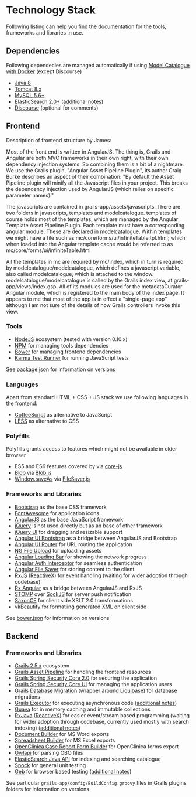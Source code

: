 # Technology Stack
Following listing can help you find the documentation for the tools, frameworks and libraries in use.

## Dependencies
Following dependecies are managed automatically if using [Model Catalogue with Docker]((https://github.com/MetadataRegistry/registry/)) (except Discourse)
* [Java 8](http://www.oracle.com/technetwork/java/javase/downloads/jdk8-downloads-2133151.html)
* [Tomcat 8.x](https://tomcat.apache.org/download-80.cgi)
* [MySQL 5.6+](https://www.mysql.com/)
* [ElasticSearch 2.0+](https://www.elastic.co/products/elasticsearch) ([additional notes](../../deployment/elasticsearch.md))
* [Discourse](https://www.discourse.org/) (optional for comments)

## Frontend

Description of frontend structure by James:

Most of the front end is written in AngularJS. The thing is, Grails and Angular are both MVC frameworks in their own right, with their own dependency injection systems. So combining them is a bit of a nightmare. We use the Grails plugin, "Angular Asset Pipeline Plugin", its author Craig Burke describes an aspect of their combination: "By default the Asset Pipeline plugin will minify all the Javascript files in your project. This breaks the dependency injection used by AngularJS (which relies on specific parameter names)."

The javascripts are contained in grails-app/assets/javascripts. There are two folders in javascripts, templates and modelcatalogue. templates of course holds most of the templates, which are managed by the Angular Template Asset Pipeline Plugin. Each template must have a corresponding angular module. These are declared in modelcatalogue. Within templates we might have a file such as mc/core/forms/ui/infiniteTable.tpl.html; which when loaded into the Angular template cache would be referred to as mc/core/forms/ui/infiniteTable.html

All the templates in mc are required by mc/index, which in turn is required by modelcatalogue/modelcatalogue, which defines a javascript variable, also called modelcatalogue, which is attached to the window. modelcatalogue/modelcatalogue is called by the Grails index view, at grails-app/views/index.gsp. All of its modules are used for the metadataCurator Angular module, which is registered to the main body of the index page. It appears to me that most of the app is in effect a "single-page app", although I am not sure of the details of how Grails controllers invoke this view.

### Tools
* [NodeJS](https://nodejs.org/en/) ecosystem (tested with version 0.10.x)
* [NPM](https://www.npmjs.com/) for managing tools dependencies
* [Bower](http://bower.io/) for managing frontend dependencies
* [Karma Test Runner](http://karma-runner.github.io/) for running JavaScript tests

See [package.json](../../../ModelCatalogueCorePlugin/package.json) for information on versions

### Languages
Apart from standard HTML + CSS + JS stack we use following languages in the frontend:
* [CoffeeScript](http://coffeescript.org/) as alternative to JavaScript
* [LESS](http://lesscss.org/) as alternative to CSS

### Polyfills
Polyfills grants access to features which might not be available in older browser
* ES5 and ES6 features covered by via [core-js](https://github.com/zloirock/core-js)
* [Blob](https://developer.mozilla.org/en-US/docs/Web/API/Blob) via [Blob.js](https://github.com/eligrey/Blob.js/)
* [Window.saveAs](https://dev.w3.org/2009/dap/file-system/file-writer.html) via [FileSaver.js](https://github.com/eligrey/FileSaver.js)

### Frameworks and Libraries
* [Bootstrap](http://getbootstrap.com/) as the base CSS framework
* [FontAwesome](http://fontawesome.io/) for application icons
* [AngularJS](https://angularjs.org/) as the base JavaScript framework
* [jQuery](https://jquery.com/) is not used directly but as an base of other framework
* [jQuery UI](https://jqueryui.com/) for dragging and resizable support
* [Angular UI Bootstrap](http://angular-ui.github.io/bootstrap/versioned-docs/0.13.4/) as a bridge between AngularJS and Bootstrap
* [Angular UI Router](http://angular-ui.github.io/ui-router/site/#/api/ui.router) for URL routing the application
* [NG File Upload](https://github.com/danialfarid/ng-file-upload) for uploading assets
* [Angular Loading Bar](http://chieffancypants.github.io/angular-loading-bar/) for showing the network progress
* [Angular Auth Interceptor](https://github.com/witoldsz/angular-http-auth) for seamless authentication
* [Angular File Saver](https://github.com/alferov/angular-file-saver) for storing content to the client
* [RxJS](https://github.com/Reactive-Extensions/RxJS) ([ReactiveX](http://reactivex.io/)) for event handling (waiting for wider adoption through codebase)
* [Rx Angular](https://github.com/Reactive-Extensions/rx.angular.js/) as a bridge between AngularJS and RxJS
* [STOMP](http://jmesnil.net/stomp-websocket/doc/) over [SockJS](http://sockjs.org) for server push notification
* [SaxonCE](http://www.saxonica.com/ce/index.xml) for client side XSLT 2.0 transformations
* [vkBeautify](http://www.eslinstructor.net/vkbeautify/) for formatiing generated XML on client side

See [bower.json](../../../ModelCatalogueCorePlugin/bower.json) for information on versions

## Backend

### Frameworks and Libraries
* [Grails 2.5.x](http://grails.github.io/grails-doc/2.5.x/) ecosystem
* [Grails Asset Pipeline](https://grails.org/plugin/asset-pipeline) for handling the frontend resources
* [Grails Spring Security Core 2.0](https://grails.org/plugin/spring-security-core) for securing the application
* [Grails Spring Security Core UI](https://grails.org/plugin/spring-security-ui) for managing the application users
* [Grails Database Migration](https://grails.org/plugin/database-migration) (wrapper around [Liquibase](http://www.liquibase.org/)) for database migrations
* [Grails Executor](https://grails.org/plugin/executor) for executing asynchronous code ([additional notes](../executor_service.md))
* [Guava](https://github.com/google/guava) for in memory caching and immutable collections
* [RxJava](https://github.com/ReactiveX/RxJava) ([ReactiveX](http://reactivex.io/)) for easier event/stream based programming (waiting for wider adoption through codebase, currently used mostly with search indexing) ([additional notes](rxjava.md))
* [Document Builder](https://github.com/craigburke/document-builder) for MS Word exports
* [Spreadsheet Builder](http://metadataregistry.github.io/spreadsheet-builder/) for MS Excel exports
* [OpenClinica Case Report Form Builder](https://github.com/MetadataRegistry/crf-builder) for OpenClinica forms export
* [Owlapi](https://github.com/owlcs/owlapi/) for parsing OBO files
* [ElasticSearch Java API](https://www.elastic.co/guide/en/elasticsearch/client/java-api/current/index.html) for indexing and searching catalogue
* [Spock](https://spockframework.github.io/spock/docs/1.0/) for general unit testing
* [Geb](http://www.gebish.org/) for browser based testing ([additional notes](geb.md))

See particular `grails-app/config/BuildConfig.groovy` files in Grails plugins folders for information on versions



